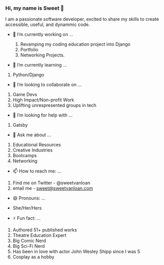 ### Hi, my name is Sweet 👋
I am a passionate software developer, excited to share my skills to create accessible, useful, and dynammic code. 

- 🔭 I’m currently working on ... 
  1. Revamping my coding education project into Django
  2. Portfolio
  3. Networking Projects.
  
  
- 🌱 I’m currently learning ...
1.  Python/Django

- 👯 I’m looking to collaborate on ...
1. Game Devs
2. High Impact/Non-profit Work
3. Uplifting unrespresented groups in tech

- 🤔 I’m looking for help with ...
1. Gatsby

- 💬 Ask me about ...
1. Educational Resources
2. Creative Industries 
3. Bootcamps
4. Networking

- 📫 How to reach me: ...
1. Find me on Twitter - @sweetvanloan
2. email me - sweet@sweetvanloan.com

- 😄 Pronouns: ...
* She/Her/Hers

- ⚡ Fun fact: ...
1. Authored 51+ published works
2. Theatre Education Expert
3. Big Comic Nerd
4. Big Sci-Fi Nerd
5. Has been in love with actor John Wesley Shipp since I was 5
6. Cosplay as a hobby



